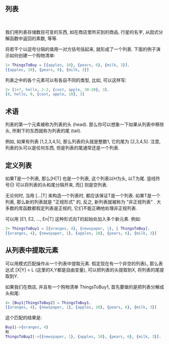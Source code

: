 
## 列表

<br/>

我们用列表存储数目可变的东西, 如在商店里所买到的商品, 行星的名字, 从因式分解函数中返回的素数, 等等.

将若干个以逗号分隔的值用一对方括号括起来, 就形成了一个列表. 下面的例子演示如何创建一个购物清单:

```erl
1> ThingsToBuy = [{apples, 10}, {pears, 6}, {milk, 3}].
[{apples, 10}, {pears, 6}, {milk, 3}]
```

列表之中的各个元素可以有各自不同的类型, 比如, 可以这样写:

```erl
2> [1+7, hello, 2-2, {cost, apple, 30-20}, 3].
[8, hello, 0, {cost, apple, 10}, 3]
```

## 术语

列表的第一个元素被称为列表的头 (head). 那么你可以想象一下如果从列表中移除头, 所剩下的东西就称为列表的尾 (tail).

例如, 如果有列表 [1,2,3,4,5], 那么列表的头就是整数1, 它的尾为 [2,3,4,5]. 注意, 列表的头可以是任何东西, 但是列表的尾通常还是一个列表.

## 定义列表

如果T是一个列表, 那么[H|T] 也是一个列表, 这个列表以H为头, 以T为尾. 竖线符号(|) 可以将列表的头和尾分隔开来, 而[] 则是空列表.

无论何时, 当用 [...|T] 来构造一个列表时, 都应该保证T是一个列表. 如果T是一个列表, 那么新的列表就是 "正规形式" 的, 反之, 新列表就被称为 "非正规列表" . 大多数的库函数都假定列表是正规的, 它们不能正确地处理非正规列表.

可以用 [E1, E2, ..., En|T] 这种形式向T的起始处加入多个新元素. 例如:

```erl
3> ThingsToBuy1 = [{oranges, 4}, {newspaper, 1}, | ThingsToBuy].
[{oranges, 4}, {newspaper, 1}, {apples, 10}, {pears, 6}, {milk, 3}]
```

## 从列表中提取元素

可以用模式匹配操作从一个列表中提取元素. 假定现在有一个非空的列表L, 那么表达式 [X|Y] = L (这里的X,Y都是自由变量), 可以把列表的头提取到X, 将列表的尾提取到Y.

如果我们在商店, 并且有一个购物清单 ThingsToBuy1, 首先要做的是把列表分解成头和尾:

```erl
4> [Buy1|ThingsToBuy2] = ThingsToBuy1.
[{oranges, 4}, {newspaper, 1}, {apples, 10}, {pears, 6}, {milk, 3}]
```

这个匹配的结果是:

```erl
Buy1|->{oranges, 4}
和
ThingsToBuy2|->[{newspaper, 1}, {apples, 10}, {pears, 6}, {milk, 3}].
```




